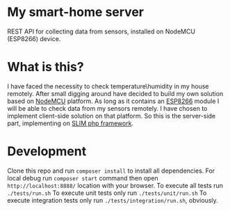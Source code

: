 # My smart-home server

REST API for collecting data from sensors, installed on NodeMCU (ESP8266) device.

# What is this?

I have faced the necessity to check temperature\humidity in my house remotely. After small digging around
have decided to build my own solution based on [NodeMCU](https://en.wikipedia.org/wiki/NodeMCU) platform. As long as it contains an [ESP8266](https://en.wikipedia.org/wiki/ESP8266) module
I will be able to check data from my sensors remotely. I have chosen to implement client-side solution on
that platform. So this is the server-side part, implementing on [SLIM php framework](https://www.slimframework.com/).

# Development

Clone this repo and run `composer install` to install all dependencies.
For local debug run `composer start` command then open `http://localhost:8888/` location with your browser.
To execute all tests run `./tests/run.sh`
To execute unit tests only run `./tests/unit/run.sh`
To execute integration tests only run `./tests/integration/run.sh`, obviously.
